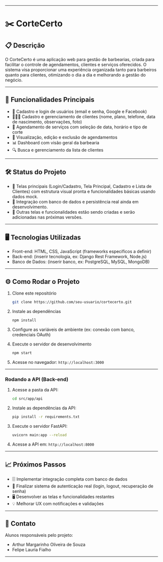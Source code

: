 
---

# ✂️ CorteCerto

## 📋 Descrição

O CorteCerto é uma aplicação web para gestão de barbearias, criada para facilitar o controle de agendamentos, clientes e serviços oferecidos. O sistema visa proporcionar uma experiência organizada tanto para barbeiros quanto para clientes, otimizando o dia a dia e melhorando a gestão do negócio.

---

## 🚀 Funcionalidades Principais

* 👤 Cadastro e login de usuários (email e senha, Google e Facebook)
* 🧑‍🤝‍🧑 Cadastro e gerenciamento de clientes (nome, plano, telefone, data de nascimento, observações, foto)
* 📅 Agendamento de serviços com seleção de data, horário e tipo de corte
* 🔄 Visualização, edição e exclusão de agendamentos
* 📊 Dashboard com visão geral da barbearia
* 🔍 Busca e gerenciamento da lista de clientes

---

## 🛠️ Status do Projeto

* 🎨 Telas principais (Login/Cadastro, Tela Principal, Cadastro e Lista de Clientes) com estrutura visual pronta e funcionalidades básicas usando dados mock.
* 🔌 Integração com banco de dados e persistência real ainda em desenvolvimento.
* 🧩 Outras telas e funcionalidades estão sendo criadas e serão adicionadas nas próximas versões.

---

## 🖥️ Tecnologias Utilizadas

* Front-end: HTML, CSS, JavaScript (frameworks específicos a definir)
* Back-end: (inserir tecnologia, ex: Django Rest Framework, Node.js)
* Banco de Dados: (inserir banco, ex: PostgreSQL, MySQL, MongoDB)

---

## ⚙️ Como Rodar o Projeto

1. Clone este repositório

   ```bash
   git clone https://github.com/seu-usuario/cortecerto.git
   ```
2. Instale as dependências

   ```bash
   npm install
   ```
3. Configure as variáveis de ambiente (ex: conexão com banco, credenciais OAuth)
4. Execute o servidor de desenvolvimento

   ```bash
   npm start
   ```
5. Acesse no navegador: `http://localhost:3000`

---

### Rodando a API (Back-end)

1. Acesse a pasta da API:

   ```bash
   cd src/app/api
   ```

2. Instale as dependências da API:

   ```bash
   pip install -r requirements.txt
   ```

3. Execute o servidor FastAPI:

   ```bash
   uvicorn main:app --reload
   ```

4. Acesse a API em: `http://localhost:8000`

---

## 📈 Próximos Passos

* 🗄️ Implementar integração completa com banco de dados
* 🔐 Finalizar sistema de autenticação real (login, logout, recuperação de senha)
* 🖥️ Desenvolver as telas e funcionalidades restantes
* 💡 Melhorar UX com notificações e validações

---

## 🤝 Contato

Alunos responsáveis pelo projeto:

* Arthur Margarinho Oliveira de Souza
* Felipe Lauria Fialho

---
